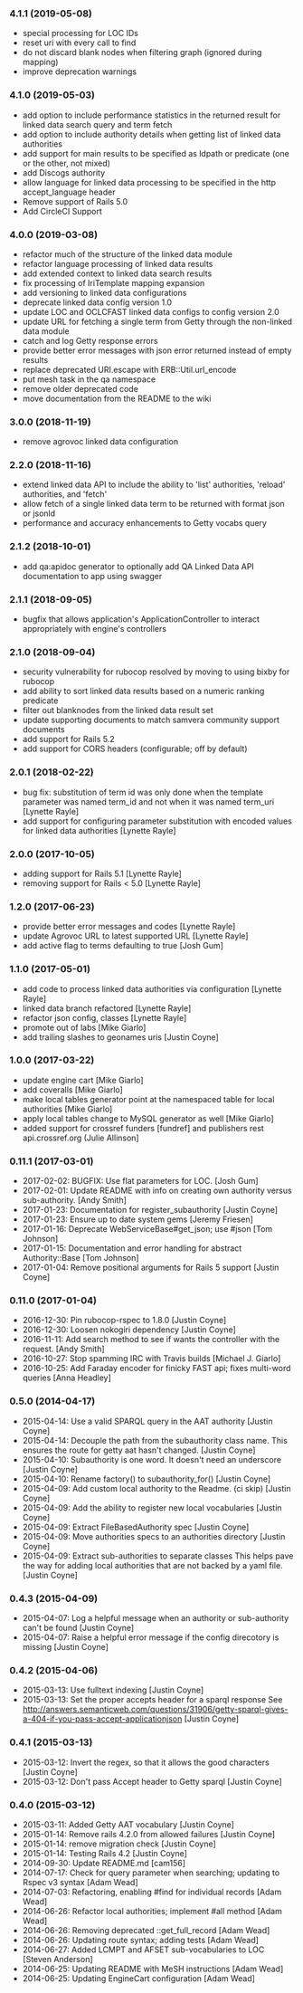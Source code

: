 ### 4.1.1 (2019-05-08)

* special processing for LOC IDs
* reset uri with every call to find
* do not discard blank nodes when filtering graph (ignored during mapping)
* improve deprecation warnings

### 4.1.0 (2019-05-03)

* add option to include performance statistics in the returned result for linked data search query and term fetch
* add option to include authority details when getting list of linked data authorities
* add support for main results to be specified as ldpath or predicate (one or the other, not mixed)
* add Discogs authority
* allow language for linked data processing to be specified in the http accept_language header
* Remove support of Rails 5.0
* Add CircleCI Support

### 4.0.0 (2019-03-08)

* refactor much of the structure of the linked data module
* refactor language processing of linked data results
* add extended context to linked data search results
* fix processing of IriTemplate mapping expansion
* add versioning to linked data configurations
* deprecate linked data config version 1.0
* update LOC and OCLCFAST linked data configs to config version 2.0
* update URL for fetching a single term from Getty through the non-linked data module
* catch and log Getty response errors
* provide better error messages with json error returned instead of empty results
* replace deprecated URI.escape with ERB::Util.url_encode
* put mesh task in the qa namespace
* remove older deprecated code
* move documentation from the README to the wiki

### 3.0.0 (2018-11-19)

* remove agrovoc linked data configuration

### 2.2.0 (2018-11-16)

* extend linked data API to include the ability to 'list' authorities, 'reload' authorities, and 'fetch'
* allow fetch of a single linked data term to be returned with format json or jsonld
* performance and accuracy enhancements to Getty vocabs query

### 2.1.2 (2018-10-01)

* add qa:apidoc generator to optionally add QA Linked Data API documentation to app using swagger

### 2.1.1 (2018-09-05)

* bugfix that allows application's ApplicationController to interact appropriately with engine's controllers

### 2.1.0 (2018-09-04)

* security vulnerability for rubocop resolved by moving to using bixby for rubocop
* add ability to sort linked data results based on a numeric ranking predicate
* filter out blanknodes from the linked data result set
* update supporting documents to match samvera community support documents
* add support for Rails 5.2
* add support for CORS headers (configurable; off by default)

### 2.0.1 (2018-02-22)

* bug fix: substitution of term id was only done when the template parameter was named term_id and not when it was named term_uri [Lynette Rayle]
* add support for configuring parameter substitution with encoded values for linked data authorities [Lynette Rayle]

### 2.0.0 (2017-10-05)

* adding support for Rails 5.1 [Lynette Rayle]
* removing support for Rails < 5.0 [Lynette Rayle]

### 1.2.0 (2017-06-23)

* provide better error messages and codes [Lynette Rayle]
* update Agrovoc URL to latest supported URL [Lynette Rayle]
* add active flag to terms defaulting to true [Josh Gum]

### 1.1.0 (2017-05-01)

* add code to process linked data authorities via configuration [Lynette Rayle]
* linked data branch refactored [Lynette Rayle]
* refactor json config, classes [Lynette Rayle]
* promote out of labs [Mike Giarlo]
* add trailing slashes to geonames uris [Justin Coyne]

### 1.0.0 (2017-03-22)

* update engine cart [Mike Giarlo]
* add coveralls [Mike Giarlo]
* make local tables generator point at the namespaced table for local authorities [Mike Giarlo]
* apply local tables change to MySQL generator as well [Mike Giarlo]
* added support for crossref funders [fundref] and publishers rest api.crossref.org (Julie Allinson]

### 0.11.1 (2017-03-01)
* 2017-02-02: BUGFIX: Use flat parameters for LOC. [Josh Gum]
* 2017-02-01: Update README with info on creating own authority versus sub-authority. [Andy Smith]
* 2017-01-23: Documentation for register_subauthority [Justin Coyne]
* 2017-01-23: Ensure up to date system gems [Jeremy Friesen]
* 2017-01-16: Deprecate WebServiceBase#get_json; use #json [Tom Johnson]
* 2017-01-15: Documentation and error handling for abstract Authority::Base [Tom Johnson]
* 2017-01-04: Remove positional arguments for Rails 5 support [Justin Coyne]

### 0.11.0 (2017-01-04)
* 2016-12-30: Pin rubocop-rspec to 1.8.0 [Justin Coyne]
* 2016-12-30: Loosen nokogiri dependency [Justin Coyne]
* 2016-11-11: Add search method to see if wants the controller with the request.  [Andy Smith]
* 2016-10-27: Stop spamming IRC with Travis builds [Michael J. Giarlo]
* 2016-10-25: Add Faraday encoder for finicky FAST api; fixes multi-word queries [Anna Headley]

### 0.5.0 (2014-04-17)
* 2015-04-14: Use a valid SPARQL query in the AAT authority [Justin Coyne]
* 2015-04-14: Decouple the path from the subauthority class name. This ensures the
route for getty aat hasn't changed. [Justin Coyne]
* 2015-04-10: Subauthority is one word. It doesn't need an underscore [Justin
Coyne]
* 2015-04-10: Rename factory() to subauthority_for() [Justin Coyne]
* 2015-04-09: Add custom local authority to the Readme. (ci skip) [Justin Coyne]
* 2015-04-09: Add the ability to register new local vocabularies [Justin Coyne]
* 2015-04-09: Extract FileBasedAuthority spec [Justin Coyne]
* 2015-04-09: Move authorities specs to an authorities directory [Justin Coyne]
* 2015-04-09: Extract sub-authorities to separate classes This helps pave the way
for adding local authorities that are not backed by a yaml file. [Justin Coyne]

### 0.4.3 (2015-04-09)
* 2015-04-07: Log a helpful message when an authority or sub-authority can't be
found [Justin Coyne]
* 2015-04-07: Raise a helpful error message if the config direcotory is missing
[Justin Coyne]

### 0.4.2 (2015-04-06)
* 2015-03-13: Use fulltext indexing [Justin Coyne]
* 2015-03-13: Set the proper accepts header for a sparql response See
http://answers.semanticweb.com/questions/31906/getty-sparql-gives-a-404-if-you-pass-accept-applicationjson
[Justin Coyne]

### 0.4.1 (2015-03-13)
* 2015-03-12: Invert the regex, so that it allows the good characters [Justin Coyne]
* 2015-03-12: Don't pass Accept header to Getty sparql [Justin Coyne]

### 0.4.0 (2015-03-12)
* 2015-03-11: Added Getty AAT vocabulary [Justin Coyne]
* 2015-01-14: Remove rails 4.2.0 from allowed failures [Justin Coyne]
* 2015-01-14: remove migration check [Justin Coyne]
* 2015-01-14: Testing Rails 4.2 [Justin Coyne]
* 2014-09-30: Update README.md [cam156]
* 2014-07-17: Check for query parameter when searching; updating to Rspec v3 syntax [Adam Wead]
* 2014-07-03: Refactoring, enabling #find for individual records [Adam Wead]
* 2014-06-26: Refactor local authorities; implement #all method [Adam Wead]
* 2014-06-26: Removing deprecated ::get_full_record [Adam Wead]
* 2014-06-26: Updating route syntax; adding tests [Adam Wead]
* 2014-06-27: Added LCMPT and AFSET sub-vocabularies to LOC [Steven Anderson]
* 2014-06-25: Updating README with MeSH instructions [Adam Wead]
* 2014-06-25: Updating EngineCart configuration [Adam Wead]

